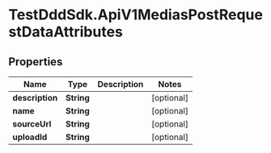 # TestDddSdk.ApiV1MediasPostRequestDataAttributes

## Properties

Name | Type | Description | Notes
------------ | ------------- | ------------- | -------------
**description** | **String** |  | [optional] 
**name** | **String** |  | [optional] 
**sourceUrl** | **String** |  | [optional] 
**uploadId** | **String** |  | [optional] 


